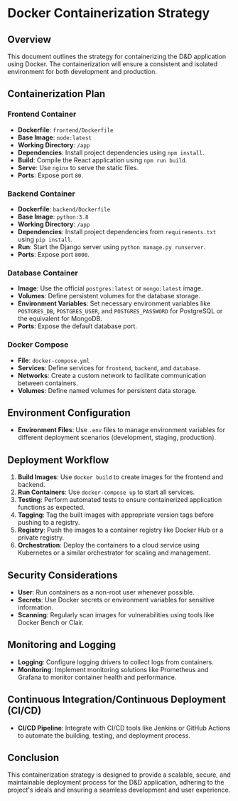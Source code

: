 # Docker Containerization Strategy

## Overview
This document outlines the strategy for containerizing the D&D application using Docker. The containerization will ensure a consistent and isolated environment for both development and production.

## Containerization Plan

### Frontend Container
- **Dockerfile**: `frontend/Dockerfile`
- **Base Image**: `node:latest`
- **Working Directory**: `/app`
- **Dependencies**: Install project dependencies using `npm install`.
- **Build**: Compile the React application using `npm run build`.
- **Serve**: Use `nginx` to serve the static files.
- **Ports**: Expose port `80`.

### Backend Container
- **Dockerfile**: `backend/Dockerfile`
- **Base Image**: `python:3.8`
- **Working Directory**: `/app`
- **Dependencies**: Install project dependencies from `requirements.txt` using `pip install`.
- **Run**: Start the Django server using `python manage.py runserver`.
- **Ports**: Expose port `8000`.

### Database Container
- **Image**: Use the official `postgres:latest` or `mongo:latest` image.
- **Volumes**: Define persistent volumes for the database storage.
- **Environment Variables**: Set necessary environment variables like `POSTGRES_DB`, `POSTGRES_USER`, and `POSTGRES_PASSWORD` for PostgreSQL or the equivalent for MongoDB.
- **Ports**: Expose the default database port.

### Docker Compose
- **File**: `docker-compose.yml`
- **Services**: Define services for `frontend`, `backend`, and `database`.
- **Networks**: Create a custom network to facilitate communication between containers.
- **Volumes**: Define named volumes for persistent data storage.

## Environment Configuration
- **Environment Files**: Use `.env` files to manage environment variables for different deployment scenarios (development, staging, production).

## Deployment Workflow
1. **Build Images**: Use `docker build` to create images for the frontend and backend.
2. **Run Containers**: Use `docker-compose up` to start all services.
3. **Testing**: Perform automated tests to ensure containerized application functions as expected.
4. **Tagging**: Tag the built images with appropriate version tags before pushing to a registry.
5. **Registry**: Push the images to a container registry like Docker Hub or a private registry.
6. **Orchestration**: Deploy the containers to a cloud service using Kubernetes or a similar orchestrator for scaling and management.

## Security Considerations
- **User**: Run containers as a non-root user whenever possible.
- **Secrets**: Use Docker secrets or environment variables for sensitive information.
- **Scanning**: Regularly scan images for vulnerabilities using tools like Docker Bench or Clair.

## Monitoring and Logging
- **Logging**: Configure logging drivers to collect logs from containers.
- **Monitoring**: Implement monitoring solutions like Prometheus and Grafana to monitor container health and performance.

## Continuous Integration/Continuous Deployment (CI/CD)
- **CI/CD Pipeline**: Integrate with CI/CD tools like Jenkins or GitHub Actions to automate the building, testing, and deployment process.

## Conclusion
This containerization strategy is designed to provide a scalable, secure, and maintainable deployment process for the D&D application, adhering to the project's ideals and ensuring a seamless development and user experience.